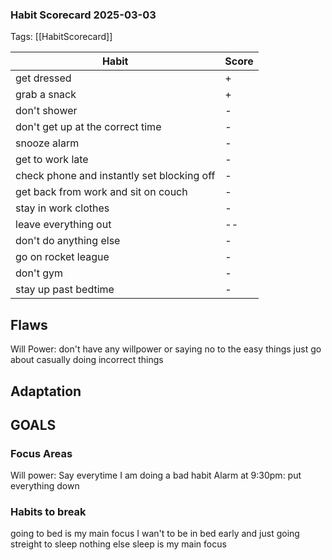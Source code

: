### Habit Scorecard 2025-03-03

Tags: [[HabitScorecard]]


| Habit                                      | Score |
| ------------------------------------------ | ----- |
| get dressed                                | +     |
| grab a snack                               | +     |
| don't shower                               | -     |
| don't get up at the correct time           | -     |
| snooze alarm                               | -     |
| get to work late                           | -     |
| check phone and instantly set blocking off | -     |
| get back from work and sit on couch        | -     |
| stay in work clothes                       | -     |
| leave everything out                       | --    |
| don't do anything else                     | -     |
| go on rocket league                        | -     |
| don't gym                                  | -     |
| stay up past bedtime                       | -     |

## Flaws
Will Power: don't have any willpower or saying no to the easy things
just go about casually doing incorrect things 

## Adaptation


## GOALS

### Focus Areas
Will power: Say everytime I am doing a bad habit
Alarm at 9:30pm: put everything down

### Habits to break
going to bed is my main focus I wan't to be in bed early and just going streight to sleep nothing else sleep is my main focus 